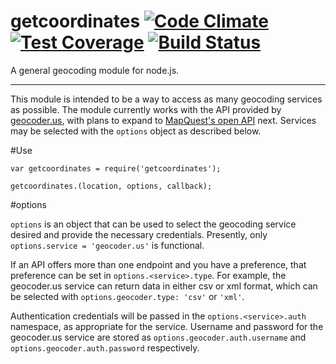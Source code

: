 getcoordinates [![Code Climate](https://codeclimate.com/github/arneheggestad/getcoordinates/badges/gpa.svg)](https://codeclimate.com/github/arneheggestad/getcoordinates) [![Test Coverage](https://codeclimate.com/github/arneheggestad/getcoordinates/badges/coverage.svg)](https://codeclimate.com/github/arneheggestad/getcoordinates) [![Build Status](https://travis-ci.org/arneheggestad/getcoordinates.svg?branch=master)](https://travis-ci.org/arneheggestad/getcoordinates)
=====


A general geocoding module for node.js.

-----

This module is intended to be a way to access as many geocoding services as possible. The module currently works with the API provided by [geocoder.us](http://geocoder.us), with plans to expand to [MapQuest's open API](http://www.mapquestapi.com/geocoding/) next. Services may be selected with the `options` object as described below.

#Use

```
var getcoordinates = require('getcoordinates');

getcoordinates.(location, options, callback);
```

#options

`options` is an object that can be used to select the geocoding service desired and provide the necessary credentials. Presently, only `options.service = 'geocoder.us'` is functional.

If an API offers more than one endpoint and you have a preference, that preference can be set in `options.<service>.type`. For example, the geocoder.us service can return data in either csv or xml format, which can be selected with `options.geocoder.type: 'csv'` or `'xml'`.

Authentication credentials will be passed in the `options.<service>.auth` namespace, as appropriate for the service. Username and password for the geocoder.us service are stored as `options.geocoder.auth.username` and `options.geocoder.auth.password` respectively.

